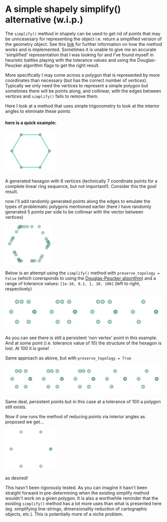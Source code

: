 # A simple shapely simplify() alternative (w.i.p.)

The `simplify()` method in shapely can be used to get rid of points that may be unncesesary for representing the object i.e. return a simplified version of the geometry object. See this [link](https://shapely.readthedocs.io/en/stable/manual.html#object.simplify) for further information on how the method works and is implemented. Sometimes it is unable to give me an accurate 'simplified' representation that I was looking for and I've found myself in heuristic battles playing with the tolerance values and using the Douglas-Peucker algorithm flags to get the right result.

More specifically I may come across a polygon that is represented by more coordinates than necessary (but has the correct number of *vertices*). Typically we only need the vertices to represent a simple polygon but sometimes there will be points along, and collinear, with the edges between vertices and `simplify()` fails to remove them.

Here I look at a method that uses simple trigonometry to look at the interior angles to eliminate these points

#### here is a quick example:

![test1](./pics/hex1.jpg) 

A generated hexagon with 6 vertices (technically 7 coordinate points for a complete linear ring sequence, but not important!). Consider this the *goal* result.

now I'll add randomly generated points along the edges to emulate the types of problematic polygons mentioned earlier (here I have randomly generated 5 points per side to be collinear with the vector between vertices)

![test2](./pics/hex1_degen.jpg)


Below is an attempt using the  `simplify()` method with `preserve_topology = False` (which corersponds to using the [Douglas-Peucker algorithm](https://en.wikipedia.org/wiki/Ramer%E2%80%93Douglas%E2%80%93Peucker_algorithm))  and a range of tolerance values: `[1e-10, 0.1, 1, 10, 100]` (left to right, respectively)

![test simplify no topology](./pics/hex_simple_notopology.jpg)

As you can see there is still a persistent 'non vertex' point in this example. And at some point (i.e. tolerance value of 10) the structure of the hexagon is lost. At 100 it is gone!

Same approach as above, but with `preserve_topology = True`

![test simplify topology](./pics/hex_simple_topology.jpg)

Same deal, persistent points but in this case at a tolerance of 100 a polygon still exists.


Now if one runs the method of reducing points via interior angles as proposed we get...

![test3](./pics/hex1_interior.jpg)

as desired!

This hasn't been rigorously tested. As you can imagine it hasn't been straight forward in pre-determining when the existing simplify method wouldn't work on a given polygon. It is also a worthwhile reminder that the existing `simplify()` method has a lot more uses than what is presented here (eg. simplifying line-strings, dimensionality reduction of cartographic objects, etc.). This is potentially more of a niche problem. 
